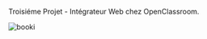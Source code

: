 Troisiéme Projet - Intégrateur Web 
chez OpenClassroom.

![booki](https://github.com/BrandonMbemba/Projet3--Booki/assets/145981799/4098dada-73c9-4f98-8ea5-5069c3fb8bc8)
